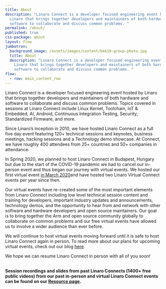 ```yaml
---
title: About
description: "Linaro Connect is a developer focused engineering event hosted by
  Linaro that brings together developers and maintainers of both hardware and
  software to collaborate and discuss common problems. "
permalink: /about/
published: true
css-package: about
layout: flow
jumbotron:
  background_image: /assets/images/content/bkk19-group-photo.jpg
  title: About
  description: "Linaro Connect is a developer focused engineering event hosted by
    Linaro that brings together developers and maintainers of both hardware and
    software to collaborate and discuss common problems. "
flow:
  - row: main_content_row
---
```

Linaro Connect is a developer focused engineering event hosted by Linaro that brings together developers and maintainers of both hardware and software to collaborate and discuss common problems. Topics covered in sessions at Linaro Connect include Linux Kernel, Toolchain, IoT & Embedded, AI, Android, Continuous Integration Testing, Security, Standardized Firmware, and more.

Since Linaro’s inception in 2010, we have hosted Linaro Connect as a full five day event featuring 120+ technical sessions and keynotes, business meetings, hacking sessions and a Technology demo showcase. At Connect, we have roughly 400 attendees from 25+ countries and 50+ companies in attendance.

In Spring 2020, we planned to host Linaro Connect in Budapest, Hungary but due to the start of the COVID-19 pandemic we had to cancel our in-person event and thus began our journey with virtual events. We hosted our first virtual event [in March 2020](https://connect.linaro.org/resources/ltd20/)and have hosted two Linaro Virtual Connect events per year since then.

Our virtual events have re-created some of the most important elements from Linaro Connect including low level technical session content and training for developers, important industry updates and announcements, technology demos, and the opportunity to hear from and network with other software and hardware developers and open source maintainers. Our goal is to bring together the Arm and open source community globally to collaborate on common problems and our free virtual events have allowed us to involve a wider audience than ever before.

We will continue to host virtual events moving forward until it is safe to host Linaro Connect again in person. To read more about our plans for upcoming virtual events, check out our blog [here](https://www.linaro.org/blog/reimagining-linaro-virtual-events/).

We hope we can resume Linaro Connect in person with all of you soon!

**\
Session recordings and slides from past Linaro Connects (1400+ free public videos) from our past in-person and virtual Linaro Connect events can be found on our [Resource page](https://connect.linaro.org/resources/).**